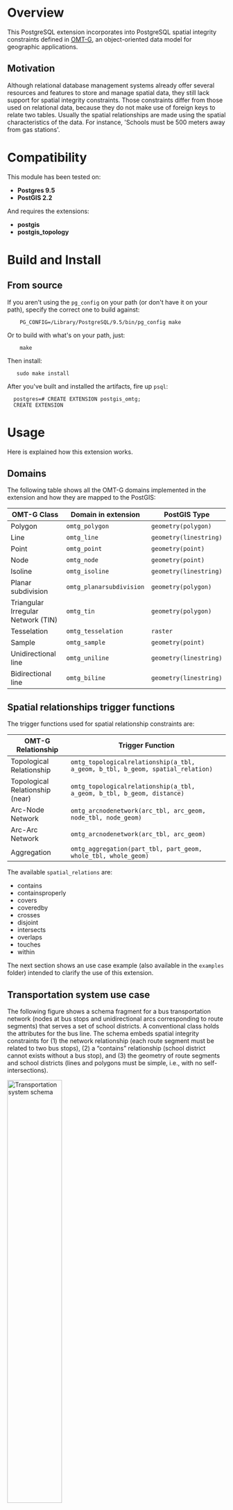 Overview
========

This PostgreSQL extension incorporates into PostgreSQL spatial integrity constraints defined in [OMT-G](http://homepages.dcc.ufmg.br/~clodoveu/DocuWiki/doku.php?id=omtg), an object-oriented data model for geographic applications.

Motivation
----------

Although relational database management systems already offer several resources and features to store and manage spatial data, they still lack support for spatial integrity constraints. Those constraints differ from those used on relational data, because they do not make use of foreign keys to relate two tables. Usually the spatial relationships are made using the spatial characteristics of the data. For instance, 'Schools must be 500 meters away from gas stations'.


Compatibility
=============

This module has been tested on:

* **Postgres 9.5**
* **PostGIS 2.2**

And requires the extensions:

* **postgis**
* **postgis_topology**



Build and Install
=================

## From source ##

If you aren't using the `pg_config` on your path (or don't have it on your path), specify the correct one to build against:

        PG_CONFIG=/Library/PostgreSQL/9.5/bin/pg_config make

Or to build with what's on your path, just:

        make

Then install:

       sudo make install

After you've built and installed the artifacts, fire up `psql`:

      postgres=# CREATE EXTENSION postgis_omtg;
      CREATE EXTENSION



Usage
=====

Here is explained how this extension works.

Domains
-------

The following table shows all the OMT-G domains implemented in the extension and how they are mapped to the PostGIS:

<table>
   <thead>
      <th>OMT-G Class</th>
      <th>Domain in extension</th>
      <th>PostGIS Type</th>
   </thead>
   <tr>
      <td>Polygon</td>
      <td><code>omtg_polygon</code></td>
      <td><code>geometry(polygon)</code></td>
   </tr>
   <tr>
      <td>Line</td>
      <td><code>omtg_line</code></td>
      <td><code>geometry(linestring)</code></td>
   </tr>
   <tr>
      <td>Point</td>
      <td><code>omtg_point</code></td>
      <td><code>geometry(point)</code></td>
   </tr>
   <tr>
      <td>Node</td>
      <td><code>omtg_node</code></td>
      <td><code>geometry(point)</code></td>
   </tr>
   <tr>
      <td>Isoline</td>
      <td><code>omtg_isoline</code></td>
      <td><code>geometry(linestring)</code></td>
   </tr>
   <tr>
      <td>Planar subdivision</td>
      <td><code>omtg_planarsubdivision</code></td>
      <td><code>geometry(polygon)</code></td>
   </tr>
   <tr>
      <td>Triangular Irregular Network (TIN)</td>
      <td><code>omtg_tin</code></td>
      <td><code>geometry(polygon)</code></td>
   </tr>
   <tr>
      <td>Tesselation</td>
      <td><code>omtg_tesselation</code></td>
      <td><code>raster</code></td>
   </tr>
   <tr>
      <td>Sample</td>
      <td><code>omtg_sample</code></td>
      <td><code>geometry(point)</code></td>
   </tr>
   <tr>
      <td>Unidirectional line</td>
      <td><code>omtg_uniline</code></td>
      <td><code>geometry(linestring)</code></td>
   </tr>
   <tr>
      <td>Bidirectional line</td>
      <td><code>omtg_biline</code></td>
      <td><code>geometry(linestring)</code></td>
   </tr>
</table>

Spatial relationships trigger functions
---------------------------------------

The trigger functions used for spatial relationship constraints are:

<table>
   <thead>
      <th>OMT-G Relationship</th>
      <th>Trigger Function</th>
   </thead>
   <tr>
      <td>Topological Relationship</td>
      <td><code>omtg_topologicalrelationship(a_tbl, a_geom, b_tbl, b_geom, spatial_relation)</code></td>
   </tr>
   <tr>
      <td>Topological Relationship (near)</td>
      <td><code>omtg_topologicalrelationship(a_tbl, a_geom, b_tbl, b_geom, distance)</code></td>
   </tr>
   <tr>
      <td>Arc-Node Network</td>
      <td><code>omtg_arcnodenetwork(arc_tbl, arc_geom, node_tbl, node_geom)</code></td>
   </tr>
   <tr>
      <td>Arc-Arc Network</td>
      <td><code>omtg_arcnodenetwork(arc_tbl, arc_geom)</code></td>
   </tr>
   <tr>
      <td>Aggregation</td>
      <td><code>omtg_aggregation(part_tbl, part_geom, whole_tbl, whole_geom)</code></td>
   </tr>
</table>

The available `spatial_relations` are:

* contains
* containsproperly
* covers
* coveredby
* crosses
* disjoint
* intersects
* overlaps
* touches
* within

The next section shows an use case example (also available in the `examples` folder) intended to clarify the use of this extension.


Transportation system use case
------------------------------

The following figure shows a schema fragment for a bus transportation network (nodes at bus stops and unidirectional arcs corresponding to route segments) that serves a set of school districts. A conventional class holds the attributes for the bus line. The schema embeds spatial integrity constraints for (1) the network relationship (each route segment must be related to two bus stops), (2) a “contains” relationship (school district cannot exists without a bus stop), and (3) the geometry of route segments and school districts (lines and polygons must be simple, i.e., with no self-intersections).

<img src="https://github.com/lizardoluis/postgis_omtg/blob/master/examples/transportation_system/squema.png" alt="Transportation system schema" width="50%">

The implementation of this schema that uses the `postgis_omtg` extension and considerers all the spatial constraints is as follows:

      create table bus_line (
         line_number integer primary key,
         description varchar(50),
         operator varchar(50)
      );

      create table school_district (
         district_name varchar(50) primary key,
         school_capacity integer,
         geom omtg_polygon
      );

      create table bus_stop (
         stop_id integer primary key,
         shelter_type varchar(50),
         geom omtg_point
      );

      create table bus_route_segment (
         traverse_time real,
         segment_number integer,
         busline integer references bus_line (line_number),
         geom omtg_uniline
      );

      -- School_district and bus_stop topological relationship constraints:
      CREATE TRIGGER school_district_contains_trigger
         AFTER INSERT OR UPDATE ON school_district
         FOR EACH STATEMENT
         EXECUTE PROCEDURE omtg_topologicalrelationship('school_district', 'geom', 'bus_stop', 'geom', 'contains');

      CREATE TRIGGER bus_stop_afterdelete_trigger
         AFTER DELETE ON bus_stop
         FOR EACH STATEMENT
         EXECUTE PROCEDURE omtg_topologicalrelationship('school_district', 'geom', 'bus_stop', 'geom', 'contains');

      --Bus_route_segment and Bus_stop arc-node network constraints:
      CREATE TRIGGER busroute_insert_update_trigger
         AFTER INSERT OR UPDATE ON bus_route_segment
      	FOR EACH STATEMENT
      	EXECUTE PROCEDURE omtg_arcnodenetwork('bus_route_segment', 'geom', 'bus_stop', 'geom');

      CREATE TRIGGER busstop_delete_trigger
         AFTER DELETE ON bus_stop
      	FOR EACH STATEMENT
      	EXECUTE PROCEDURE omtg_arcnodenetwork('bus_route_segment', 'geom', 'bus_stop', 'geom');


Unfortunately, due to PostgreSQL limitations, for each relationship constraint, two triggers must be created, one for `INSERT` and `UPDATE` statements on one table and another trigger for `DELETE` statements on the second table of the relationship. All triggers must be fired `AFTER` a `STATEMENT` execution.


License and Copyright
---------------------

postgis_omtg is released under a https://github.com/lizardoluis/postgis_omtg/blob/master/doc/LICENSE[MIT license].

Copyright (c) 2016 Luis Eduardo Oliveira Lizardo.

